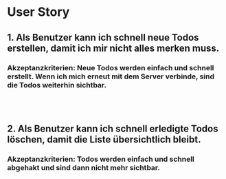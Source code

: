 # User Story

## 	1. Als Benutzer kann ich schnell neue Todos erstellen, damit ich mir nicht alles merken muss.  
### Akzeptanzkriterien: Neue Todos werden einfach und schnell erstellt. Wenn ich mich erneut mit dem Server verbinde, sind die Todos weiterhin sichtbar. 

<br></br>

##  2. Als Benutzer kann ich schnell erledigte Todos löschen, damit die Liste übersichtlich bleibt.  
### Akzeptanzkriterien: Todos werden einfach und schnell abgehakt und sind dann nicht mehr sichtbar. 